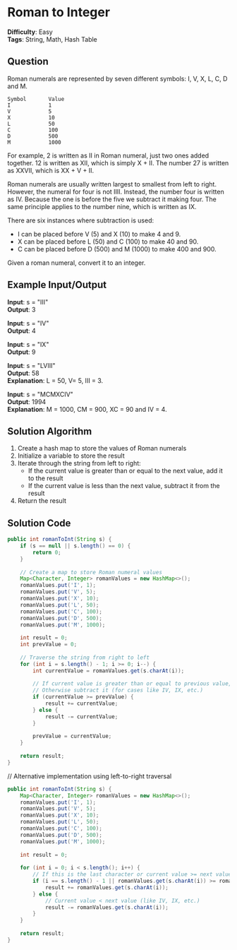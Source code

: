 # Roman to Integer

**Difficulty**: Easy  
**Tags**: String, Math, Hash Table

## Question
Roman numerals are represented by seven different symbols: I, V, X, L, C, D and M.

```
Symbol       Value
I            1
V            5
X            10
L            50
C            100
D            500
M            1000
```

For example, 2 is written as II in Roman numeral, just two ones added together. 12 is written as XII, which is simply X + II. The number 27 is written as XXVII, which is XX + V + II.

Roman numerals are usually written largest to smallest from left to right. However, the numeral for four is not IIII. Instead, the number four is written as IV. Because the one is before the five we subtract it making four. The same principle applies to the number nine, which is written as IX.

There are six instances where subtraction is used:
- I can be placed before V (5) and X (10) to make 4 and 9. 
- X can be placed before L (50) and C (100) to make 40 and 90. 
- C can be placed before D (500) and M (1000) to make 400 and 900.

Given a roman numeral, convert it to an integer.

## Example Input/Output
**Input**: s = "III"  
**Output**: 3

**Input**: s = "IV"  
**Output**: 4

**Input**: s = "IX"  
**Output**: 9

**Input**: s = "LVIII"  
**Output**: 58  
**Explanation**: L = 50, V= 5, III = 3.

**Input**: s = "MCMXCIV"  
**Output**: 1994  
**Explanation**: M = 1000, CM = 900, XC = 90 and IV = 4.

## Solution Algorithm
1. Create a hash map to store the values of Roman numerals
2. Initialize a variable to store the result
3. Iterate through the string from left to right:
   - If the current value is greater than or equal to the next value, add it to the result
   - If the current value is less than the next value, subtract it from the result
4. Return the result

## Solution Code
```java
public int romanToInt(String s) {
    if (s == null || s.length() == 0) {
        return 0;
    }
    
    // Create a map to store Roman numeral values
    Map<Character, Integer> romanValues = new HashMap<>();
    romanValues.put('I', 1);
    romanValues.put('V', 5);
    romanValues.put('X', 10);
    romanValues.put('L', 50);
    romanValues.put('C', 100);
    romanValues.put('D', 500);
    romanValues.put('M', 1000);
    
    int result = 0;
    int prevValue = 0;
    
    // Traverse the string from right to left
    for (int i = s.length() - 1; i >= 0; i--) {
        int currentValue = romanValues.get(s.charAt(i));
        
        // If current value is greater than or equal to previous value, add it
        // Otherwise subtract it (for cases like IV, IX, etc.)
        if (currentValue >= prevValue) {
            result += currentValue;
        } else {
            result -= currentValue;
        }
        
        prevValue = currentValue;
    }
    
    return result;
}
```

// Alternative implementation using left-to-right traversal
```java
public int romanToInt(String s) {
    Map<Character, Integer> romanValues = new HashMap<>();
    romanValues.put('I', 1);
    romanValues.put('V', 5);
    romanValues.put('X', 10);
    romanValues.put('L', 50);
    romanValues.put('C', 100);
    romanValues.put('D', 500);
    romanValues.put('M', 1000);
    
    int result = 0;
    
    for (int i = 0; i < s.length(); i++) {
        // If this is the last character or current value >= next value
        if (i == s.length() - 1 || romanValues.get(s.charAt(i)) >= romanValues.get(s.charAt(i + 1))) {
            result += romanValues.get(s.charAt(i));
        } else {
            // Current value < next value (like IV, IX, etc.)
            result -= romanValues.get(s.charAt(i));
        }
    }
    
    return result;
}
``` 